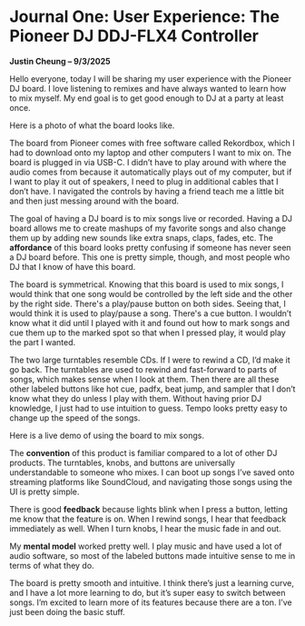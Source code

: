 # Journal One: User Experience: The Pioneer DJ DDJ-FLX4 Controller

**Justin Cheung – 9/3/2025**

Hello everyone, today I will be sharing my user experience with the Pioneer DJ board. I love listening to remixes and have always wanted to learn how to mix myself. My end goal is to get good enough to DJ at a party at least once.

Here is a photo of what the board looks like.

The board from Pioneer comes with free software called Rekordbox, which I had to download onto my laptop and other computers I want to mix on. The board is plugged in via USB-C. I didn’t have to play around with where the audio comes from because it automatically plays out of my computer, but if I want to play it out of speakers, I need to plug in additional cables that I don’t have. I navigated the controls by having a friend teach me a little bit and then just messing around with the board.

The goal of having a DJ board is to mix songs live or recorded. Having a DJ board allows me to create mashups of my favorite songs and also change them up by adding new sounds like extra snaps, claps, fades, etc. The **affordance** of this board looks pretty confusing if someone has never seen a DJ board before. This one is pretty simple, though, and most people who DJ that I know of have this board.

The board is symmetrical. Knowing that this board is used to mix songs, I would think that one song would be controlled by the left side and the other by the right side. There's a play/pause button on both sides. Seeing that, I would think it is used to play/pause a song. There's a cue button. I wouldn’t know what it did until I played with it and found out how to mark songs and cue them up to the marked spot so that when I pressed play, it would play the part I wanted.

The two large turntables resemble CDs. If I were to rewind a CD, I’d make it go back. The turntables are used to rewind and fast-forward to parts of songs, which makes sense when I look at them. Then there are all these other labeled buttons like hot cue, padfx, beat jump, and sampler that I don’t know what they do unless I play with them. Without having prior DJ knowledge, I just had to use intuition to guess. Tempo looks pretty easy to change up the speed of the songs.

Here is a live demo of using the board to mix songs.

The **convention** of this product is familiar compared to a lot of other DJ products. The turntables, knobs, and buttons are universally understandable to someone who mixes. I can boot up songs I’ve saved onto streaming platforms like SoundCloud, and navigating those songs using the UI is pretty simple.

There is good **feedback** because lights blink when I press a button, letting me know that the feature is on. When I rewind songs, I hear that feedback immediately as well. When I turn knobs, I hear the music fade in and out.

My **mental model** worked pretty well. I play music and have used a lot of audio software, so most of the labeled buttons made intuitive sense to me in terms of what they do.

The board is pretty smooth and intuitive. I think there’s just a learning curve, and I have a lot more learning to do, but it’s super easy to switch between songs. I’m excited to learn more of its features because there are a ton. I’ve just been doing the basic stuff.
